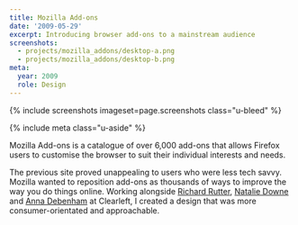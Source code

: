 ```yaml
---
title: Mozilla Add-ons
date: '2009-05-29'
excerpt: Introducing browser add-ons to a mainstream audience
screenshots:
  - projects/mozilla_addons/desktop-a.png
  - projects/mozilla_addons/desktop-b.png
meta:
  year: 2009
  role: Design
---
```

{% include screenshots
  imageset=page.screenshots
  class="u-bleed"
%}

{% include meta
  class="u-aside"
%}

Mozilla Add-ons is a catalogue of over 6,000 add-ons that allows Firefox users to customise the browser to suit their individual interests and needs.

The previous site proved unappealing to users who were less tech savvy. Mozilla wanted to reposition add-ons as thousands of ways to improve the way you do things online. Working alongside [Richard Rutter][1], [Natalie Downe][2] and [Anna Debenham][3] at Clearleft, I created a design that was more consumer-orientated and approachable.

[1]: http://clearleft.com/is/richard-rutter/
[2]: http://clearleft.com/is/natalie-downe/
[3]: http://maban.co.uk/
